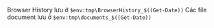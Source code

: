 Browser History lưu ở `$env:tmp\BrowserHistory_$((Get-Date))`
Các file document lưu ở `$env:tmp\documents_$((Get-Date))`